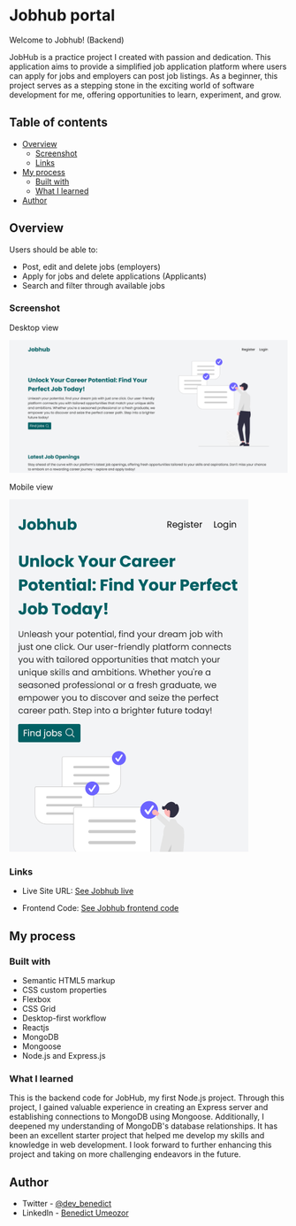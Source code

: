 # Jobhub portal

Welcome to Jobhub! (Backend)

JobHub is a practice project I created with passion and dedication. This application aims to provide a simplified job application platform where users can apply for jobs and employers can post job listings. As a beginner, this project serves as a stepping stone in the exciting world of software development for me, offering opportunities to learn, experiment, and grow.

## Table of contents

- [Overview](#overview)
  - [Screenshot](#screenshot)
  - [Links](#links)
- [My process](#my-process)
  - [Built with](#built-with)
  - [What I learned](#what-i-learned)
- [Author](#author)

## Overview

Users should be able to:

- Post, edit and delete jobs (employers)
- Apply for jobs and delete applications (Applicants)
- Search and filter through available jobs

### Screenshot

Desktop view

![](./screenshots/desktop-preview.png)

Mobile view

![](./screenshots/mobile-preview.png)

### Links

- Live Site URL: [See Jobhub live](https://jobhub-portal-frontend.vercel.app/)

- Frontend Code: [See Jobhub frontend code](https://github.com/BenedictUmeozor/Jobhub-Portal-frontend-)

## My process

### Built with

- Semantic HTML5 markup
- CSS custom properties
- Flexbox
- CSS Grid
- Desktop-first workflow
- Reactjs
- MongoDB
- Mongoose
- Node.js and Express.js

### What I learned



This is the backend code for JobHub, my first Node.js project. Through this project, I gained valuable experience in creating an Express server and establishing connections to MongoDB using Mongoose. Additionally, I deepened my understanding of MongoDB's database relationships. It has been an excellent starter project that helped me develop my skills and knowledge in web development. I look forward to further enhancing this project and taking on more challenging endeavors in the future.

## Author

- Twitter - [@dev_benedict](https://www.twitter.com/dev_benedict)
- LinkedIn - [Benedict Umeozor](https://www.linkedin.com/in/benedict-umeozor-014b70228)


